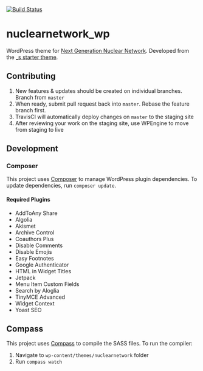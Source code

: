 [![Build Status](https://travis-ci.org/CSIS-iLab/nuclearnetwork_wp.svg?branch=master)](https://travis-ci.org/CSIS-iLab/nuclearnetwork_wp)

# nuclearnetwork_wp
WordPress theme for [Next Generation Nuclear Network](https://nuclearnetwork.csis.org). Developed from the [_s starter theme](http://underscores.me).

## Contributing
1. New features & updates should be created on individual branches. Branch from `master`
2. When ready, submit pull request back into `master`. Rebase the feature branch first.
3. TravisCI will automatically deploy changes on `master` to the staging site
4. After reviewing your work on the staging site, use WPEngine to move from staging to live

## Development
### Composer
This project uses [Composer](https://getcomposer.org/) to manage WordPress plugin dependencies.
To update dependencies, run `composer update`.

#### Required Plugins
- AddToAny Share
- Algolia
- Akismet
- Archive Control
- Coauthors Plus
- Disable Comments
- Disable Emojis
- Easy Footnotes
- Google Authenticator
- HTML in Widget Titles
- Jetpack
- Menu Item Custom Fields
- Search by Aloglia
- TinyMCE Advanced
- Widget Context
- Yoast SEO

## Compass
This project uses [Compass](http://compass-style.org/) to compile the SASS files. To run the compiler:
1. Navigate to `wp-content/themes/nuclearnetwork` folder
2. Run `compass watch`
